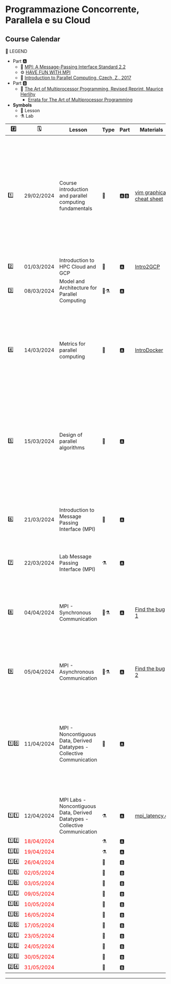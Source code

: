 
# Programmazione Concorrente, Parallela e su Cloud
## Course Calendar

📜 LEGEND
- Part 🅰️
  - 📗 [MPI: A Message-Passing Interface Standard 2.2](https://www.mpi-forum.org/docs/mpi-2.2/mpi22-report.pdf)
  - ⚙️ [HAVE FUN WITH MPI](https://tech.io/playgrounds/47058/have-fun-with-mpi-in-c/lets-start-to-have-fun-with-mpi)
  - 📘 [Introduction to Parallel Computing, Czech, Z., 2017](https://books.google.it/books?id=obDDDQAAQBAJ&printsec=copyright&redir_esc=y#v=onepage&q&f=false)
- Part 🅱️
  - 📕 [The Art of Multiprocessor Programming, Revised Reprint, Maurice Herlihy](https://cs.ipm.ac.ir/asoc2016/Resources/Theartofmulticore.pdf)
    - [Errata for The Art of Multiprocessor Programming](https://github.com/spagnuolocarmine/programmazione-concorrente-parallela-cloud/raw/main/data/errata_tamp_.pdf)
- **Symbols**
  - 📒 Lesson
  - ⚗️ Lab
  
|#️⃣ |🗓️| Lesson | Type | Part| Materials | References | Assignments |
|---|--|-----------|------|-----|-----------|------------|--------------|
|1️⃣| 29/02/2024|Course introduction and parallel computing fundamentals|📒 | 🅰️🅱️| [vim graphical cheat sheet](https://github.com/spagnuolocarmine/programmazione-concorrente-parallela-cloud/raw/main/data/vi-vim-cheat-sheet-dvorak.gif) | 📹 [Mythbusters Demo GPU versus CPU](https://www.youtube.com/watch?v=-P28LKWTzrI&ab_channel=NVIDIA) <br> About 🐧 OS <br>📒 [An Introduction to Linux ](https://cvw.cac.cornell.edu/Linux/) <br>📺 [Linux Tutorial for Beginners: Introduction to Linux Operating System](https://www.youtube.com/watch?v=V1y-mbWM3B8)  <br>📑 [Introduction to Linux, Boston University](https://www.bu.edu/tech/files/2018/05/2018-Summer-Tutorial-Intro-to-Linux.pdf)| 🧑🏻‍🚀 activate Google GCP. You will receive a pdf with instruction on your studenti.unisa.it email. BEFORE beginning of June, 2024.|
|2️⃣ |01/03/2024|Introduction to HPC Cloud and GCP|📒 | 🅰️ | [Intro2GCP](https://github.com/spagnuolocarmine/programmazione-concorrente-parallela-cloud/raw/main/data/1.gcp_an_inaction_introdution.pdf) | | |
|3️⃣ |08/03/2024|Model and Architecture for Parallel Computing|📒⚗️ | 🅰️ | | 📘 Cap. 2 (2.1, 2.2 with no dimostration) | [lab.2 - GCP](labs/lab.2.md)|
|4️⃣ |14/03/2024|Metrics for parallel computing|📒 | 🅰️ | [IntroDocker](https://github.com/spagnuolocarmine/programmazione-concorrente-parallela-cloud/raw/main/data/docker-introduction_in-depth-material.pdf) | 📘 Cap. 3 (3.1, 3.2 with no dimostration) <br> 🐳  Docker resource: <br> - [Docker beginner lab](https://github.com/docker/labs/tree/master/beginner/) <br> - [Get Docker](https://docs.docker.com/get-docker/) <br> - [Documentation](https://docs.docker.com/reference/) (in-depth material) <br> - [gcloud Docker](https://cloud.google.com/sdk/docs/downloads-docker?hl=it) <br> |  |
|5️⃣ |15/03/2024|Design of parallel algorithms|📒 | 🅰️ | | 📘 Cap. 4 (4.1, 4.2, 4.3, 4.4 with no dimostration) <br> [OpenMPI](https://www.open-mpi.org/) <br> 🐳  [Docker Ubuntu OpenMPI](https://hub.docker.com/r/spagnuolocarmine/docker-mpi) <br> 🆚  [code Docker MPI integration](https://gist.github.com/spagnuolocarmine/60a5f8c065f9577c25a6717681bd84d1) <br> 🆘  [Usage Docker environment](https://tech.io/playgrounds/47058/have-fun-with-mpi-in-c/docker-mpi-environment) <br> [Install OpneMPI](https://edu.itp.phys.ethz.ch/hs12/programming_techniques/openmpi.pdf)| [hello_world_mpi.c](https://github.com/spagnuolocarmine/programmazione-concorrente-parallela-cloud/raw/main/data/hello_world_mpi.c) |
|6️⃣ |21/03/2024|Introduction to Message Passing Interface (MPI)|📒 | 🅰️ | |[MPI: A Message-Passing Interface Standard Version 3.1](https://www.mpi-forum.org/docs/mpi-3.1/mpi31-report.pdf)<br> [📖 Have fun with MPI in C:](https://tech.io/playgrounds/47058/have-fun-with-mpi-in-c/lets-start-to-have-fun-with-mpi) <br> [- 📌 Chapter 1 - Introduction](https://tech.io/playgrounds/47058/have-fun-with-mpi-in-c/lets-start-to-have-fun-with-mpi) |  |
| 7️⃣ |22/03/2024| Lab Message Passing Interface (MPI)|⚗️ | 🅰️ | | [🔗 MPI on Cloud VM cluster](https://github.com/spagnuolocarmine/ubuntu-openmpi-openmp) |[lab.3 - MPI.1](labs/lab.3.md) |
| 8️⃣ |04/04/2024| MPI - Synchronous Communication|📒⚗️ | 🅰️ | [Find the bug 1](https://github.com/spagnuolocarmine/programmazione-concorrente-parallela-cloud/raw/main/data/mpi_bug1.c)  | 📖 Have fun with MPI in C: <br> - 📌 [Chapter 2.1 - MPI Memory Model](https://tech.io/playgrounds/47058/have-fun-with-mpi-in-c/mpi-memory-model)<br> - 📌 [Chapter 2.2 - Blocking Communication](https://tech.io/playgrounds/47058/have-fun-with-mpi-in-c/blocking-communication)  <br>- 📌 [Chapter 2.3 - Communication Modes](https://tech.io/playgrounds/47058/have-fun-with-mpi-in-c/communication-modes) |[lab.4 - MPI.2](labs/lab.4.md) |
| 9️⃣ |05/04/2024| MPI - Asynchronous Communication|📒⚗️ | 🅰️ | [Find the bug 2](https://github.com/spagnuolocarmine/programmazione-concorrente-parallela-cloud/raw/main/data/mpi_bug2.c) | 📖 Have fun with MPI in C <br> - 📌 [Chapter 2.4 - Non-Blocking Communication](https://tech.io/playgrounds/47058/have-fun-with-mpi-in-c/non-blocking-communication) | [lab.5 - MPI.3](labs/lab.5.md)|
| 1️⃣0️⃣ |11/04/2024|MPI - Noncontiguous Data, Derived Datatypes - Collective Communication |📒 |🅰️||📖 Have fun with MPI in C<br>[- 📌 Chapter 3.1 - Communicate Noncontiguous Data](https://tech.io/playgrounds/47058/have-fun-with-mpi-in-c/communicate-noncontiguous-data)<br>[- 📌 Chapter 3.2 - Derived Datatypes](https://tech.io/playgrounds/47058/have-fun-with-mpi-in-c/derived-datatypes)<br>[-📌 Chapter 3 - Collective Communication](https://tech.io/playgrounds/47058/have-fun-with-mpi-in-c/collective-communications-overview)<br>[ 📓 mpi-derived-datatypes.pdf](https://github.com/spagnuolocarmine/programmazione-concorrente-parallela-cloud/raw/main/data/mpi-derived-datatypes.pdf)| <!--LINKS.LABS-->|
| 1️⃣1️⃣ |12/04/2024|MPI Labs - Noncontiguous Data, Derived Datatypes - Collective Communication |⚗️| 🅰️|[mpi_latency.c](https://github.com/spagnuolocarmine/programmazione-concorrente-parallela-cloud/raw/main/data/mpi_latency.c) |<!--REF--> | [lab.6 - MPI.4](labs/lab.6.md)<br>[lab.7 - MPI.5](labs/lab.7.md)|
| 1️⃣2️⃣ |<span style="color:red;">18/04/2024</span>|<!--TITLE--> |⚗️|🅰️|<!--MATERIAL--> |<!--REF--> | <!--LINKS.LABS-->|
| 1️⃣3️⃣ |<span style="color:red;">19/04/2024</span>|<!--TITLE--> |⚗️|🅰️|<!--MATERIAL--> |<!--REF--> | <!--LINKS.LABS-->|
| 1️⃣4️⃣ |<span style="color:red;">26/04/2024</span>|<!--TITLE--> |📒|🅱️|<!--MATERIAL--> |<!--REF--> | <!--LINKS.LABS-->|
| 1️⃣5️⃣ |<span style="color:red;">02/05/2024</span>|<!--TITLE--> |📒|🅱️|<!--MATERIAL--> |<!--REF--> | <!--LINKS.LABS-->|
| 1️⃣6️⃣ |<span style="color:red;">03/05/2024</span>|<!--TITLE--> |📒|🅱️|<!--MATERIAL--> |<!--REF--> | <!--LINKS.LABS-->|
| 1️⃣7️⃣ |<span style="color:red;">09/05/2024</span>|<!--TITLE--> |📒|🅱️|<!--MATERIAL--> |<!--REF--> | <!--LINKS.LABS-->|
| 1️⃣8️⃣ |<span style="color:red;">10/05/2024</span>|<!--TITLE--> |📒|🅱️|<!--MATERIAL--> |<!--REF--> | <!--LINKS.LABS-->|
| 1️⃣9️⃣ |<span style="color:red;">16/05/2024</span>|<!--TITLE--> |📒|🅱️|<!--MATERIAL--> |<!--REF--> | <!--LINKS.LABS-->|
| 2️⃣0️⃣ |<span style="color:red;">17/05/2024</span>|<!--TITLE--> |📒|🅱️|<!--MATERIAL--> |<!--REF--> | <!--LINKS.LABS-->|
| 2️⃣1️⃣ |<span style="color:red;">23/05/2024</span>|<!--TITLE--> |📒|🅱️|<!--MATERIAL--> |<!--REF--> | <!--LINKS.LABS-->|
| 2️⃣2️⃣ |<span style="color:red;">24/05/2024</span>|<!--TITLE--> |📒|🅱️|<!--MATERIAL--> |<!--REF--> | <!--LINKS.LABS-->|
| 2️⃣3️⃣ |<span style="color:red;">30/05/2024</span>|<!--TITLE--> |📒|🅱️|<!--MATERIAL--> |<!--REF--> | <!--LINKS.LABS-->|
| 2️⃣4️⃣ |<span style="color:red;">31/05/2024</span>|<!--TITLE--> |📒|🅱️|<!--MATERIAL--> |<!--REF--> | <!--LINKS.LABS-->|
<!--





//OLD

|Introduzione al cloud computing nel contesto dei sistemi ad alte prestazioni |March 2, 2023    |📒 Lesson                       |PART B, ☁️ GCP                  |                                                                                                                                                                                                                                                    |Course%20Schedule%20e31a7109bee0451d8d2ead747f079537/gcp_an_inaction_introdution.pdf                                                                                    |                                                                                                                                                                                                                                                                                                                                                                                                                                                                                                                                                                          |Carmine Spagnuolo                  |Yes |
|Modelli ed architetture per il calcolo parallelo e distribuito               |March 6, 2023    |📌 Assignment, 📒 Lesson, 🔬 Lab|Fundamental, PART B, ☁️ GCP     |Course%20Schedule%20e31a7109bee0451d8d2ead747f079537/lab-lesson2.pdf                                                                                                                                                                                |Course%20Schedule%20e31a7109bee0451d8d2ead747f079537/vi-vim-cheat-sheet-dvorak.gif                                                                                      |📹 https://www.youtube.com/watch?v=-P28LKWTzrI&ab_channel=NVIDIA  About 🐧 OS - 📒 https://cvw.cac.cornell.edu/Linux/ - 📺 https://www.youtube.com/watch?v=V1y-mbWM3B8 - 📑 https://www.bu.edu/tech/files/2018/05/2018-Summer-Tutorial-Intro-to-Linux.pdf                                                                                                                                                                                                                                                                                                                 |Carmine Spagnuolo                  |Yes |
|Metriche per il calcolo parallelo                                            |March 9, 2022    |📒 Lesson                       |Fundamental, PART B             |                                                                                                                                                                                                                                                    |Course%20Schedule%20e31a7109bee0451d8d2ead747f079537/docker-introduction_in-depth-material.pdf, Course%20Schedule%20e31a7109bee0451d8d2ead747f079537/virtualization.webp|🐳  Docker resource:https://github.com/docker/labs/tree/master/beginner/ - https://docs.docker.com/get-docker/  - https://docs.docker.com/reference/ (in-depth material) - https://cloud.google.com/sdk/docs/downloads-docker                                                                                                                                                                                                                                                                                                                                             |Carmine Spagnuolo                  |Yes |
|Progettazione di algoritmi paralleli                                         |March 13, 2023   |📒 Lesson, 🔬 Lab               |Fundamental, PART B             |                                                                                                                                                                                                                                                    |Course%20Schedule%20e31a7109bee0451d8d2ead747f079537/hello_world_have_fun_with_mpi.c, Course%20Schedule%20e31a7109bee0451d8d2ead747f079537/hello_world.c                |https://www.open-mpi.org/ https://hub.docker.com/r/spagnuolocarmine/docker-mpi 🆚https://gist.github.com/spagnuolocarmine/60a5f8c065f9577c25a6717681bd84d1 🆘  https://tech.io/playgrounds/47058/have-fun-with-mpi-in-c/docker-mpi-environment https://edu.itp.phys.ethz.ch/hs12/programming_techniques/openmpi.pdf                                                                                                                                                                                                                                                       |Carmine Spagnuolo                  |Yes |
|Introduzione a Message Passing Interface (MPI)                               |March 20, 2023   |📒 Lesson, 🔬 Lab               |MPI, PART B                     |                                                                                                                                                                                                                                                    |                                                                                                                                                                        |🔗 https://spagnuolocarmine.github.io/assets/files/pcpc2020/mpi31-report.pdf  📖 http://bit.ly/have-fun-with-mpi-in-c:  - 📌 Chapter 1 - https://tech.io/playgrounds/47058/have-fun-with-mpi-in-c/lets-start-to-have-fun-with-mpi  https://github.com/spagnuolocarmine/ubuntu-openmpi-openmp                                                                                                                                                                                                                                                                              |Carmine Spagnuolo                  |Yes |
|MPI - Comunicazione Sincrona                                                 |March 23, 2023   |📌 Assignment, 🔬 Lab           |MPI, PART B                     |Course%20Schedule%20e31a7109bee0451d8d2ead747f079537/mpi_bug1.c, Course%20Schedule%20e31a7109bee0451d8d2ead747f079537/exercies1.pdf                                                                                                                 |                                                                                                                                                                        |📖 http://bit.ly/have-fun-with-mpi-in-c:  - 📌 Chapter 2.1 - https://tech.io/playgrounds/47058/have-fun-with-mpi-in-c/mpi-memory-model  - 📌 Chapter 2.2 - https://tech.io/playgrounds/47058/have-fun-with-mpi-in-c/blocking-communication - 📌 Chapter 2.3 - https://tech.io/playgrounds/47058/have-fun-with-mpi-in-c/communication-modes                                                                                                                                                                                                                                |Carmine Spagnuolo                  |Yes |
|MPI - Comunicazione Asincrona                                                |March 27, 2023   |📌 Assignment, 📒 Lesson, 🔬 Lab|MPI, PART B                     |Course%20Schedule%20e31a7109bee0451d8d2ead747f079537/mpi_bug2.c, Course%20Schedule%20e31a7109bee0451d8d2ead747f079537/exercies2.pdf                                                                                                                 |                                                                                                                                                                        |📖 http://bit.ly/have-fun-with-mpi-in-c - 📌 Chapter 2.4 - https://tech.io/playgrounds/47058/have-fun-with-mpi-in-c/non-blocking-communication                                                                                                                                                                                                                                                                                                                                                                                                                            |Carmine Spagnuolo                  |Yes |
|MPI -Noncontiguous Data, Derived Datatypes e Lab                             |March 30, 2023   |📌 Assignment, 🔬 Lab           |MPI, PART B, ☁️ GCP             |Course%20Schedule%20e31a7109bee0451d8d2ead747f079537/mpi_latency.c, Course%20Schedule%20e31a7109bee0451d8d2ead747f079537/exercies3.pdf, Course%20Schedule%20e31a7109bee0451d8d2ead747f079537/enccs-github-io-intermediate-mpi-derived-datatypes-.pdf|                                                                                                                                                                        |📖 http://bit.ly/have-fun-with-mpi-in-c 📌 Chapter 3.1 - https://tech.io/playgrounds/47058/have-fun-with-mpi-in-c/communicate-noncontiguous-data 📌 Chapter 3.2 - https://tech.io/playgrounds/47058/have-fun-with-mpi-in-c/derived-datatypes https://github.com/spagnuolocarmine/ubuntu-openmpi-openmp                                                                                                                                                                                                                                                                    |Carmine Spagnuolo                  |Yes |
|MPI - Comunicazione Collettiva                                               |April 3, 2022    |📌 Assignment, 📒 Lesson, 🔬 Lab|MPI, PART B                     |Course%20Schedule%20e31a7109bee0451d8d2ead747f079537/exercies4.pdf                                                                                                                                                                                  |                                                                                                                                                                        |📖 http://bit.ly/have-fun-with-mpi-in-c - 📌 Chapter 3 - https://tech.io/playgrounds/47058/have-fun-with-mpi-in-c/collective-communications-overview                                                                                                                                                                                                                                                                                                                                                                                                                      |Carmine Spagnuolo                  |Yes |
|MPI - Lab e discussione assignments                                          |April 13, 2023   |📌 Assignment, 🔬 Lab           |MPI, PART B                     |Course%20Schedule%20e31a7109bee0451d8d2ead747f079537/exercies5.pdf                                                                                                                                                                                  |                                                                                                                                                                        |                                                                                                                                                                                                                                                                                                                                                                                                                                                                                                                                                                          |Carmine Spagnuolo                  |Yes |
|Presentazione dei progetti e discussioni                                     |April 17, 2023   |📒 Lesson, 🔬 Lab               |MPI, PART B, ☁️ GCP             |                                                                                                                                                                                                                                                    |                                                                                                                                                                        |                                                                                                                                                                                                                                                                                                                                                                                                                                                                                                                                                                          |Carmine Spagnuolo                  |Yes |
|Introduzione alla Concorrenza 1                                              |April 20, 2023   |📒 Lesson                       |Concurrency, PART A             |                                                                                                                                                                                                                                                    |                                                                                                                                                                        |https://www.notion.so/ed940092fb124f19892bd82e6ae62f5a?pvs=21                                                                                                                                                                                                                                                                                                                                                                                                                                                                                                             |Vittorio Scarano, Carmine Spagnuolo|Yes |
|Introduzione alla Concorrenza 2 - Mutua Esclusione 1                         |April 24, 2023   |📒 Lesson                       |Concurrency, PART A             |                                                                                                                                                                                                                                                    |                                                                                                                                                                        |https://www.notion.so/4f66b9f78a1a42f7891496997955b1ac?pvs=21  https://www.notion.so/269a778b23e447cf8773c2213092edd9?pvs=21 1  - LockOne - LockTwo    Errata for The Art of Multiprocessor Programming (https://www.notion.so/Errata-for-The-Art-of-Multiprocessor-Programming-c2ba83d459c340adb105b9b30f122577?pvs=21)                                                                                                                                                                                                                                                  |Vittorio Scarano, Carmine Spagnuolo|Yes |
|Mutua Esclusione 1 - 2                                                       |April 27, 2023   |📒 Lesson                       |Concurrency, PART A             |                                                                                                                                                                                                                                                    |                                                                                                                                                                        |https://www.notion.so/269a778b23e447cf8773c2213092edd9?pvs=21 1  - Peterson - Bakery https://www.notion.so/b9303cff17ae4b81be936be38a6b13f3?pvs=21 - Bounded Timestamps - Lower Bound Number of Location   Errata for The Art of Multiprocessor Programming (https://www.notion.so/Errata-for-The-Art-of-Multiprocessor-Programming-c2ba83d459c340adb105b9b30f122577?pvs=21)                                                                                                                                                                                              |Vittorio Scarano, Carmine Spagnuolo|Yes |
|Oggetti Concorrenti                                                          |May 4, 2023      |📒 Lesson                       |Concurrency, PART A             |                                                                                                                                                                                                                                                    |                                                                                                                                                                        |Cap 3  Errata for The Art of Multiprocessor Programming (https://www.notion.so/Errata-for-The-Art-of-Multiprocessor-Programming-c2ba83d459c340adb105b9b30f122577?pvs=21)                                                                                                                                                                                                                                                                                                                                                                                                  |Vittorio Scarano, Carmine Spagnuolo|Yes |
|Spin Locks                                                                   |May 8, 2023      |📒 Lesson                       |Concurrency, PART A             |                                                                                                                                                                                                                                                    |                                                                                                                                                                        |Cap 7 Argomenti visti a lezione e senza Composite Locks Hierarchical Locks   Errata for The Art of Multiprocessor Programming (https://www.notion.so/Errata-for-The-Art-of-Multiprocessor-Programming-c2ba83d459c340adb105b9b30f122577?pvs=21)                                                                                                                                                                                                                                                                                                                            |Vittorio Scarano, Carmine Spagnuolo|Yes |
|Monitor e Sincronizzazione Bloccante                                         |May 11, 2023     |📒 Lesson                       |Concurrency, PART A             |                                                                                                                                                                                                                                                    |                                                                                                                                                                        |Cap 8   Errata for The Art of Multiprocessor Programming (https://www.notion.so/Errata-for-The-Art-of-Multiprocessor-Programming-c2ba83d459c340adb105b9b30f122577?pvs=21)                                                                                                                                                                                                                                                                                                                                                                                                 |Vittorio Scarano, Carmine Spagnuolo|Yes |
|Liste                                                                        |May 15, 2023     |📒 Lesson                       |Concurrency, PART A             |                                                                                                                                                                                                                                                    |                                                                                                                                                                        |Cap 9  tranne 9.8                                                                                                                                                                                                                                                                                                                                                                                                                                                                                                                                                         |Vittorio Scarano, Carmine Spagnuolo|Yes |
|Liste                                                                        |May 18, 2023     |📒 Lesson                       |Concurrency, PART A             |                                                                                                                                                                                                                                                    |                                                                                                                                                                        |Cap 9 - 9.8                                                                                                                                                                                                                                                                                                                                                                                                                                                                                                                                                               |Vittorio Scarano, Carmine Spagnuolo|Yes |
|Code                                                                         |May 22, 2023     |📒 Lesson                       |Concurrency, PART A             |                                                                                                                                                                                                                                                    |                                                                                                                                                                        |Cap 10                                                                                                                                                                                                                                                                                                                                                                                                                                                                                                                                                                    |Vittorio Scarano, Carmine Spagnuolo|Yes |
|Mutua Esclusione e Oggetti Concorrenti approfondimenti, Laboratorio          |May 25, 2023     |📒 Lesson                       |Concurrency, PART A             |                                                                                                                                                                                                                                                    |                                                                                                                                                                        |Cap 2 - 3                                                                                                                                                                                                                                                                                                                                                                                                                                                                                                                                                                 |Vittorio Scarano, Carmine Spagnuolo|Yes |
|                                                                             |May 29, 2023     |📒 Lesson                       |Concurrency, PART A             |                                                                                                                                                                                                                                                    |                                                                                                                                                                        |                                                                                                                                                                                                                                                                                                                                                                                                                                                                                                                                                                          |Vittorio Scarano, Carmine Spagnuolo|Yes |
|Scalable Parallel Algorithms for Dynamic Updates in Large Scale Networks     |June 1, 2023     |📒 Lesson                       |Concurrency, PART A             |                                                                                                                                                                                                                                                    |                                                                                                                                                                        |                                                                                                                                                                                                                                                                                                                                                                                                                                                                                                                                                                          |Vittorio Scarano, Carmine Spagnuolo|Yes |
-->

---